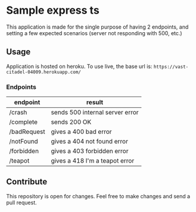 # Sample express ts

This application is made for the single purpose of having 2 endpoints, and
setting a few expected scenarios (server not responding with 500, etc.)

## Usage

Application is hosted on heroku. To use live, the base url is:
`https://vast-citadel-04009.herokuapp.com/`

### Endpoints

| endpoint    | result                          |
| ----------- | ------------------------------- |
| /crash      | sends 500 internal server error |
| /complete   | sends 200 OK                    |
| /badRequest | gives a 400 bad error           |
| /notFound   | gives a 404 not found error     |
| /forbidden  | gives a 403 forbidden error     |
| /teapot     | gives a 418 I'm a teapot error  |

## Contribute

This repository is open for changes. Feel free to make changes and send a
pull request.
